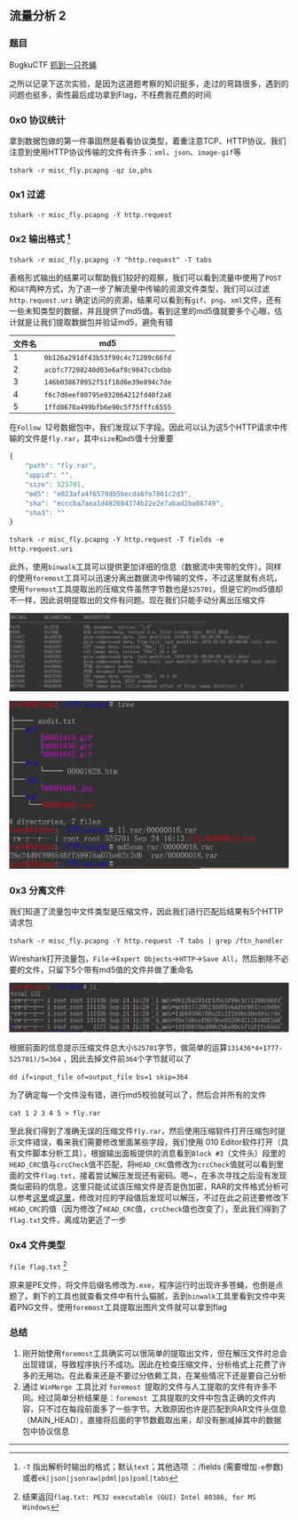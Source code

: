 ## 流量分析 2

### 题目

BugkuCTF [抓到一只苍蝇](https://ctf.bugku.com/files/58ae08bbd739136e19ff6138e49ae643/misc_fly.pcapng)

之所以记录下这次实验，是因为这道题考察的知识挺多，走过的弯路很多，遇到的问题也挺多，索性最后成功拿到Flag，不枉费我花费的时间

### 0x0 协议统计

拿到数据包做的第一件事固然是看看协议类型，着重注意TCP、HTTP协议。我们注意到使用HTTP协议传输的文件有许多：`xml`、`json`、`image-gif`等

`tshark -r misc_fly.pcapng -qz io,phs`

### 0x1 过滤

`tshark -r misc_fly.pcapng -Y http.request`

### 0x2 输出格式 [^1]

`tshark -r misc_fly.pcapng -Y "http.request" -T tabs`

表格形式输出的结果可以帮助我们较好的观察，我们可以看到流量中使用了`POST`和`GET`两种方式，为了进一步了解流量中传输的资源文件类型，我们可以过滤`http.request.uri` 确定访问的资源，结果可以看到有`gif`、`png`、`xml`文件，还有一些未知类型的数据，并且提供了md5值。看到这里的md5值就要多个心眼，估计就是让我们提取数据包并验证md5，避免有错

| 文件名 | md5                                |
| ------ | ---------------------------------- |
| 1      | `0b126a291df43b53f99c4c71209c66fd` |
| 2      | `acbfc77208240d03e6af8c9847ccbdbb` |
| 3      | `146b038670952f51f18d6e39e894c7de` |
| 4      | `f6c7d6eef80795e032064212fd40f2a8` |
| 5      | `1ffd8670a499bfb6e90c5f75fffc6555` |

在`Follow `12号数据包中，我们发现以下字段。因此可以认为这5个HTTP请求中传输的文件是`fly.rar`，其中`size`和`md5`值十分重要

```js
{
    "path": "fly.rar",
    "appid": "",
    "size": 525701,
    "md5": "e023afa4f6579db5becda8fe7861c2d3",
    "sha": "ecccba7aea1d482684374b22e2e7abad2ba86749",
    "sha3": ""
}
```

`tshark -r misc_fly.pcapng -Y http.request -T fields -e http.request.uri`

此外，使用`binwalk`工具可以提供更加详细的信息（数据流中夹带的文件）。同样的使用`foremost`工具可以迅速分离出数据流中传输的文件，不过这里就有点坑，使用`foremost`工具提取出的压缩文件虽然字节数也是`525701`，但是它的md5值却不一样，因此说明提取出的文件有问题。现在我们只能手动分离出压缩文件

![binwalk_mi](../src/ctf/binwalk_mi.png)

![foremost_mi](../src/ctf/foremost_mi.png)

### 0x3 分离文件

我们知道了流量包中文件类型是压缩文件，因此我们进行匹配后结果有5个HTTP请求包

`tshark -r misc_fly.pcapng -Y http.request -T tabs | grep /ftn_handler`

Wireshark打开流量包，`File`→`Expert Objects`→`HTTP`→`Save All`，然后删除不必要的文件，只留下5个带有md5值的文件并做了重命名

![export_http](../src/ctf/export_http.png)

根据前面的信息提示压缩文件总大小`525701`字节，做简单的运算`131436*4+1777-525701)/5=364` ，因此去掉文件前`364`个字节就可以了

`dd if=input_file of=output_file bs=1 skip=364`

为了确定每一个文件没有错，进行md5校验就可以了，然后合并所有的文件

`cat 1 2 3 4 5 > fly.rar`

至此我们得到了准确无误的压缩文件`fly.rar`，然后使用压缩软件打开压缩包时提示文件错误，看来我们需要修改里面某些字段，我们使用 010 Editor软件打开（具有文件脚本分析工具），根据输出面板提供的消息看到`Block #3`（文件头）段里的 `HEAD_CRC`值与`crcCheck`值不匹配，将`HEAD_CRC`值修改为`crcCheck`值就可以看到里面的文件`flag.txt`，接着尝试解压发现还有密码。嗯~，在多次寻找之后没有发现类似密码的信息，这里只能试试该压缩文件是否是伪加密，RAR的文件格式分析可以参考[这里](https://ctf-wiki.github.io/ctf-wiki/misc/archive/rar-zh/)或[这里](https://max.book118.com/html/2019/0317/7135014030002014.shtm)，修改对应的字段值后发现可以解压，不过在此之前还要修改下`HEAD_CRC`的值（因为修改了`HEAD_CRC`值，`crcCheck`值也改变了），至此我们得到了`flag.txt`文件，离成功更近了一步

### 0x4 文件类型

`file flag.txt` [^2]

原来是PE文件，将文件后缀名修改为`.exe`，程序运行时出现许多苍蝇，也倒是点题了。剩下的工具也就查看文件中有什么猫腻，丢到`binwalk`工具里看到文件中夹着PNG文件，使用`foremost`工具提取出图片文件就可以拿到flag

### 总结

1. 刚开始使用`foremost`工具确实可以很简单的提取出文件，但在解压文件时总会出现错误，导致程序执行不成功。因此在检查压缩文件，分析格式上花费了许多的无用功。在此看来还是不要过分依赖工具，在某些情况下还是要自己分析
2. 通过 `WinMerge `工具比对 `foremost `提取的文件与人工提取的文件有许多不同。经过简单分析结果是：`foremost `工具提取的文件中包含正确的文件内容，只不过在每段前面多了一些字节。大致原因也许是匹配到RAR文件头信息（MAIN_HEAD），直接将后面的字节数截取出来，却没有删减掉其中的数据包中协议信息



---

[^1]: `-T` 指出解析时输出的格式；默认`text`；其他选项 ：/fields (需要增加`-e`参数)或者`ek|json|jsonraw|pdml|ps|psml|tabs`

[^2]: 结果返回`flag.txt: PE32 executable (GUI) Intel 80386, for MS Windows`